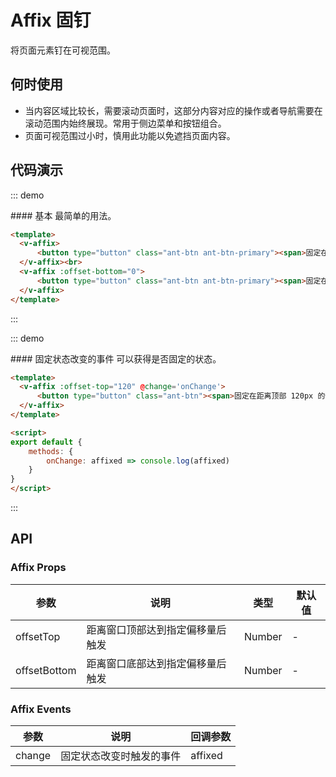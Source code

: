 <script>
export default {
    methods: {
        onChange: affixed => console.log(affixed)
    }
}
</script>

# Affix 固钉

将页面元素钉在可视范围。

## 何时使用
- 当内容区域比较长，需要滚动页面时，这部分内容对应的操作或者导航需要在滚动范围内始终展现。常用于侧边菜单和按钮组合。
- 页面可视范围过小时，慎用此功能以免遮挡页面内容。

## 代码演示

::: demo
<summary>
  #### 基本
  最简单的用法。
</summary>

```html
<template>
  <v-affix>
      <button type="button" class="ant-btn ant-btn-primary"><span>固定在顶部2</span></button>
  </v-affix><br>
  <v-affix :offset-bottom="0">
      <button type="button" class="ant-btn ant-btn-primary"><span>固定在底部</span></button>
  </v-affix>
</template>
```
:::

::: demo
<summary>
  #### 固定状态改变的事件
  可以获得是否固定的状态。
</summary>

```html
<template>
  <v-affix :offset-top="120" @change='onChange'>
      <button type="button" class="ant-btn"><span>固定在距离顶部 120px 的位置</span></button>
  </v-affix>
</template>

<script>
export default {
    methods: {
        onChange: affixed => console.log(affixed)
    }
}
</script>
```
:::

## API

### Affix Props
| 参数        | 说明           | 类型               | 默认值       |
|------------|----------------|-------------------|-------------|
| offsetTop    | 距离窗口顶部达到指定偏移量后触发 | Number | - |
| offsetBottom | 距离窗口底部达到指定偏移量后触发 | Number | - |

### Affix Events
| 参数        | 说明           | 回调参数               |
|------------|----------------|-------------------|
| change | 固定状态改变时触发的事件 | affixed |
